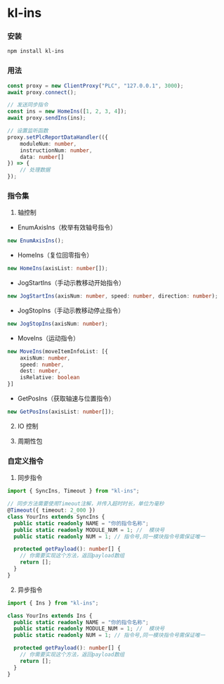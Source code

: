 # kl-ins

### 安装

```bash
npm install kl-ins
```

### 用法

```typescript
const proxy = new ClientProxy("PLC", "127.0.0.1", 3000);
await proxy.connect();

// 发送同步指令
const ins = new HomeIns([1, 2, 3, 4]);
await proxy.sendIns(ins);

// 设置监听函数
proxy.setPlcReportDataHandler(({
    moduleNum: number,
    instructionNum: number,
    data: number[]
}) => {
    // 处理数据
});
```

### 指令集

1. 轴控制

- EnumAxisIns（枚举有效轴号指令）

```typescript
new EnumAxisIns();
```

- HomeIns（复位回零指令）

```typescript
new HomeIns(axisList: number[]);
```

- JogStartIns（手动示教移动开始指令）

```typescript
new JogStartIns(axisNum: number, speed: number, direction: number);
```

- JogStopIns（手动示教移动停止指令）

```typescript
new JogStopIns(axisNum: number);
```

- MoveIns（运动指令）

```typescript
new MoveIns(moveItemInfoList: [{
    axisNum: number,
    speed: number,
    dest: number,
    isRelative: boolean
}]
```

- GetPosIns（获取轴速与位置指令）

```typescript
new GetPosIns(axisList: number[]);
```

2. IO 控制

3. 周期性包

### 自定义指令

1. 同步指令

```typescript
import { SyncIns, Timeout } from "kl-ins";

// 同步方法需要使用Timeout注解，并传入超时时长，单位为毫秒
@Timeout({ timeout: 2_000 })
class YourIns extends SyncIns {
  public static readonly NAME = "你的指令名称";
  public static readonly MODULE_NUM = 1; //  模块号
  public static readonly NUM = 1; // 指令号,同一模块指令号需保证唯一

  protected getPayload(): number[] {
    // 你需要实现这个方法，返回payload数组
    return [];
  }
}
```

2. 异步指令

```typescript
import { Ins } from "kl-ins";

class YourIns extends Ins {
  public static readonly NAME = "你的指令名称";
  public static readonly MODULE_NUM = 1; //  模块号
  public static readonly NUM = 1; // 指令号,同一模块指令号需保证唯一

  protected getPayload(): number[] {
    // 你需要实现这个方法，返回payload数组
    return [];
  }
}
```
